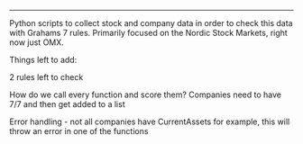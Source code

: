 ******


Python scripts to collect stock and company data in order to check this data
with Grahams 7 rules. Primarily focused on the Nordic Stock Markets, right now just OMX.


Things left to add:

2 rules left to check

How do we call every function and score them? 
Companies need to have 7/7 and then get added to a list


Error handling - not all companies have CurrentAssets for example, this will throw an error 
in one of the functions